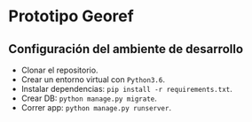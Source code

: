 # Prototipo Georef

## Configuración del ambiente de desarrollo

* Clonar el repositorio.
* Crear un entorno virtual con `Python3.6`.
* Instalar dependencias: `pip install -r requirements.txt`.
* Crear DB: `python manage.py migrate`.
* Correr app: `python manage.py runserver`.